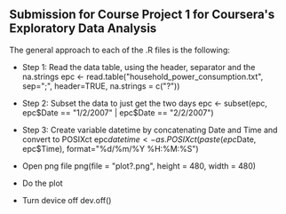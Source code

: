 ## Submission for Course Project 1 for Coursera's Exploratory Data Analysis

The general approach to each of the .R files is the following:

* Step 1: Read the data table, using the header, separator and the na.strings 
epc <- read.table("household_power_consumption.txt", 
                  sep=";", header=TRUE, na.strings = c("?"))

* Step 2: Subset the data to just get the two days 
epc <- subset(epc, epc$Date == "1/2/2007" | epc$Date == "2/2/2007")

* Step 3: Create variable datetime by concatenating Date and Time and convert to POSIXct
epc$datetime <- as.POSIXct(paste(epc$Date, epc$Time), 
                           format="%d/%m/%Y %H:%M:%S")

* Open png file
png(file = "plot?.png", height = 480, width = 480)

* Do the plot

* Turn device off
dev.off()
